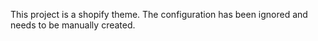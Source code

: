 This project is a shopify theme. The configuration has been ignored and needs to be manually created.
